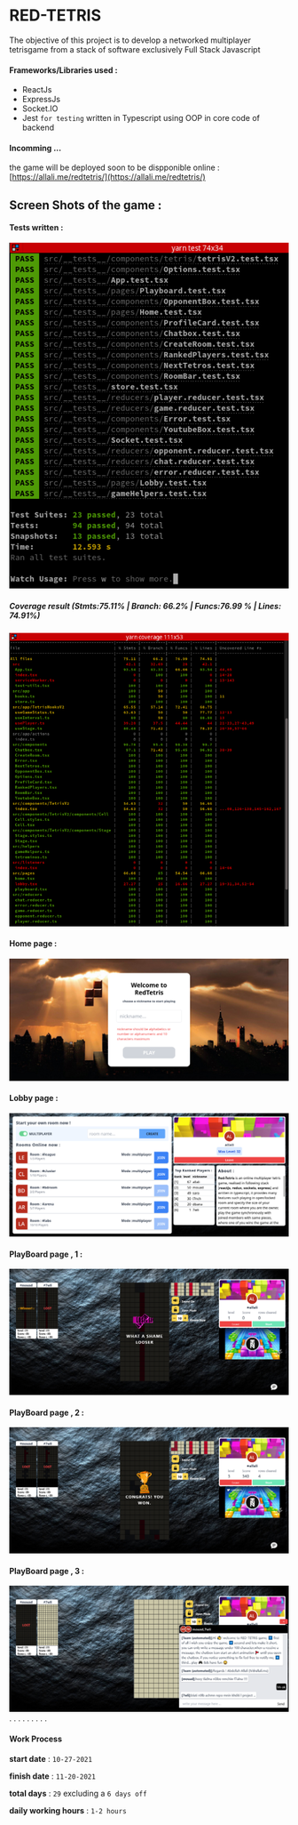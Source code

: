 # RED-TETRIS
The objective of this project is to develop a networked multiplayer tetrisgame from a stack of software exclusively Full Stack Javascript


#### Frameworks/Libraries used :
- ReactJs
- ExpressJs
- Socket.IO
- Jest `for testing`
written in Typescript using OOP in core code of backend

#### Incomming ...
the game will be deployed soon to be dispponible online :
[https://allali.me/redtetris/](https://allali.me/redtetris/)
## Screen Shots of the game :
#### Tests written :
![_yarn_test](./docs/_yarn_test.png)
##### Coverage result (Stmts:75.11% | Branch: 66.2% | Funcs:76.99 % | Lines: 74.91%)
![_yarn_coverage](./docs/_yarn_coverage.png)
#### Home page :
![Home_Page](./docs/Home.png)
#### Lobby page :
![Lobby_Page](./docs/Lobby.png)

#### PlayBoard page , 1 :
![playboard-lost_Page](./docs/playboard-Lost.png)
#### PlayBoard page , 2 :
![playboard-winner_Page](./docs/playboard-Winner.png)
#### PlayBoard page , 3 :
![playboard-chat-open_Page](./docs/playboard-ChatOpen.png)
.
.
.
.
.
.
.
.
.
#### Work Process

**start date** : `10-27-2021`

**finish date** : `11-20-2021` 

**total days** : `29` excluding a `6 days off`

**daily working hours** : `1-2 hours`

